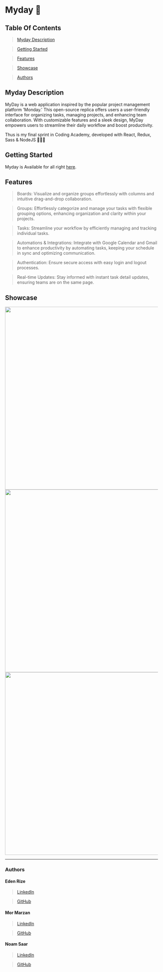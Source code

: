 # Myday 📆


## Table Of Contents

> [Myday Description](#desc)

>[Getting Started](#start)

>[Features](#features)

>[Showcase](#showcase)

>[Authors](#authors)

## <a id="desc" /> Myday Description

MyDay is a web application inspired by the popular project management platform 'Monday.'
This open-source replica offers users a user-friendly interface for organizing tasks, managing projects, and enhancing team collaboration.
With customizable features and a sleek design, MyDay empowers users to streamline their daily workflow and boost productivity.

Thus is my final sprint in Coding Academy, developed with React, Redux, Sass & NodeJS 👩🏻‍💻

## <a id="start" /> Getting Started

Myday is Available for all right <a href="https://myday-p034.onrender.com" target="_blank">here</a>.

## <a id="features" /> Features

> Boards: Visualize and organize groups effortlessly with columns and intuitive drag-and-drop collaboration.

> Groups: Effortlessly categorize and manage your tasks with flexible grouping options, enhancing organization and clarity within your projects.

> Tasks: Streamline your workflow by efficiently managing and tracking individual tasks.

> Automations & Integrations: Integrate with Google Calendar and Gmail to enhance productivity by automating tasks, keeping your schedule in sync and optimizing communication.

> Authentication: Ensure secure access with easy login and logout processes.

> Real-time Updates: Stay informed with instant task detail updates, ensuring teams are on the same page.


## <a id="showcase" /> Showcase

<img width="600px" src="https://res.cloudinary.com/dkvliixzt/image/upload/v1705848842/Screenshot_2024-01-21_165252_en8pzv.png" />
<img width="600px"  src="https://res.cloudinary.com/dkvliixzt/image/upload/v1705848958/Screenshot_2024-01-21_165546_v0agc0.png" />
<img width="600px"  src="https://res.cloudinary.com/dkvliixzt/image/upload/v1705849006/Screenshot_2024-01-21_165637_jwxpe7.png" />
<hr />

### Authors

#### Eden Rize
> [LinkedIn](https://www.linkedin.com/in/eden-rize-9476541b7/)

> [GitHub](https://github.com/EdenRize)

#### Mor Marzan
> [LinkedIn](https://www.linkedin.com/in/mor-marzan-26b48621a/)

> [GitHub](https://github.com/MorMarzan)

#### Noam Saar
> [LinkedIn](https://www.linkedin.com/in/noam-saar-8266662a1/)

> [GitHub](https://github.com/noam-sa11/)
